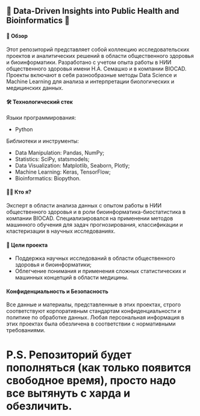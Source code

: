 ## 🌱 Data-Driven Insights into Public Health and Bioinformatics 🌱

#### 📌 Обзор

Этот репозиторий представляет собой коллекцию исследовательских проектов и аналитических решений в области общественного здоровья и биоинформатики. Разработано с учетом опыта работы в НИИ общественного здоровья имени Н.А. Семашко и в компании BIOCAD. Проекты включают в себя разнообразные методы Data Science и Machine Learning для анализа и интерпретации биологических и медицинских данных.

#### 🛠️ Технологический стек

Языки программирования: 
- Python

Библиотеки и инструменты:
- Data Manipulation: Pandas, NumPy;
- Statistics: SciPy, statsmodels;
- Data Visualization: Matplotlib, Seaborn, Plotly;
- Machine Learning: Keras, TensorFlow;
- Bioinformatics: Biopython.

#### 👨‍💻 Кто я?
Эксперт в области анализа данных с опытом работы в НИИ общественного здоровья и в роли биоинформатика-биостатистика в компании BIOCAD. Специализировался на применении методов машинного обучения для задач прогнозирования, классификации и кластеризации в научных исследованиях.

#### 🎯 Цели проекта
- Поддержка научных исследований в области общественного здоровья и биоинформатики;
- Облегчение понимания и применения сложных статистических и машинных концепций в области медицины.

#### Конфиденциальность и Безопасность

Все данные и материалы, представленные в этих проектах, строго соответствуют корпоративным стандартам конфиденциальности и политике по обработке данных. Любая персональная информация в этих проектах была обезличена в соответствии с нормативными требованиями.


# P.S. Репозиторий будет пополняться (как только появится свободное время), просто надо все вытянуть с харда и обезличить.
